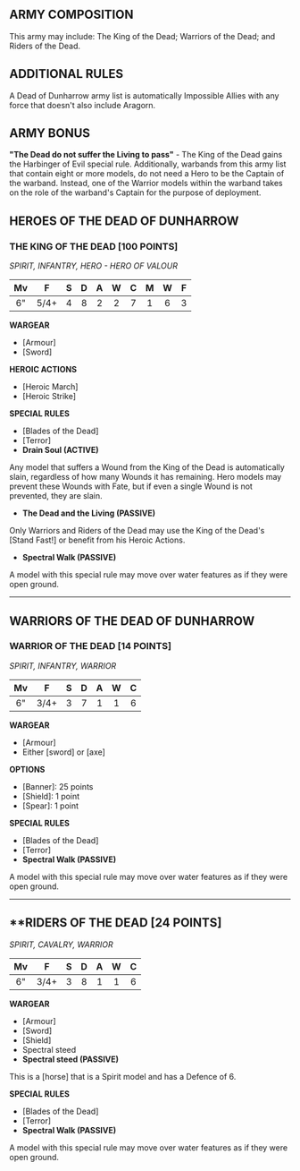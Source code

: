 ﻿## ARMY COMPOSITION

This army may include: The King of the Dead; Warriors of the Dead; and Riders of the Dead.

## ADDITIONAL RULES

A Dead of Dunharrow army list is automatically Impossible Allies with any force that doesn't also include Aragorn.

## ARMY BONUS

**"The Dead do not suffer the Living to pass"** - The King of the Dead gains the Harbinger of Evil special rule. Additionally, warbands from this army list that contain eight or more models, do not need a Hero to be the Captain of the warband. Instead, one of the Warrior models within the warband takes on the role of the warband's Captain for the purpose of deployment.

## HEROES OF THE DEAD OF DUNHARROW

<div class="unitCard" markdown>

### THE KING OF THE DEAD [100 POINTS]
*SPIRIT, INFANTRY, HERO - HERO OF VALOUR*

| Mv | F  | S | D | A | W | C | M | W | F |
|:----:|:----:|:---:|:---:|:---:|:---:|:---:|:-:|:-:|:-:|
| 6" | 5/4+ | 4 | 8 | 2 | 2 | 7 | 1 | 6 | 3 |

**WARGEAR**

- [Armour]
- [Sword]

**HEROIC ACTIONS**

- [Heroic March]
- [Heroic Strike]

**SPECIAL RULES**

* [Blades of the Dead]
* [Terror]
* **Drain Soul (ACTIVE)**

Any model that suffers a Wound from the King of the Dead is automatically slain, regardless of how many Wounds it has remaining. Hero models may prevent these Wounds with Fate, but if even a single Wound is not prevented, they are slain.

* **The Dead and the Living (PASSIVE)**

Only Warriors and Riders of the Dead may use the King of the Dead's [Stand Fast!] or benefit from his Heroic Actions.

* **Spectral Walk (PASSIVE)**

A model with this special rule may move over water features as if they were open ground.

</div>

---

## WARRIORS OF THE DEAD OF DUNHARROW

<div class="unitCard" markdown>

### WARRIOR OF THE DEAD [14 POINTS]
*SPIRIT, INFANTRY, WARRIOR*

| Mv | F  | S | D | A | W | C |
|:----:|:----:|:---:|:---:|:---:|:---:|:---:|
| 6" | 3/4+ | 3 | 7 | 1 | 1 | 6 |

**WARGEAR**

* [Armour]
* Either [sword] or [axe]

**OPTIONS**

* [Banner]: 25 points
* [Shield]: 1 point
* [Spear]: 1 point

**SPECIAL RULES**

* [Blades of the Dead]
* [Terror]
* **Spectral Walk (PASSIVE)**

A model with this special rule may move over water features as if they were open ground.

</div>

---

<div class="unitCard" markdown>

## **RIDERS OF THE DEAD [24 POINTS]
*SPIRIT, CAVALRY, WARRIOR*

| Mv | F  | S | D | A | W | C |
|:----:|:----:|:---:|:---:|:---:|:---:|:---:|
| 6" | 3/4+ | 3 | 8 | 1 | 1 | 6 |

**WARGEAR**

* [Armour]
* [Sword]
* [Shield]
* Spectral steed
* **Spectral steed (PASSIVE)**

This is a [horse] that is a Spirit model and has a Defence of 6.

**SPECIAL RULES**

* [Blades of the Dead]
* [Terror]
* **Spectral Walk (PASSIVE)**

A model with this special rule may move over water features as if they were open ground.

</div>
